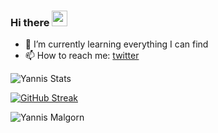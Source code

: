 ### Hi there <img src="https://media.giphy.com/media/hvRJCLFzcasrR4ia7z/giphy.gif" width="25px">

- 🌱 I’m currently learning everything I can find
- 📫 How to reach me: [twitter](https://twitter.com/YannisMalgorn)

![Yannis Stats](https://github-readme-stats.vercel.app/api?username=yannis-mlgrn&show_icons=true&count_private=true&theme=dark)

[![GitHub Streak](http://github-readme-streak-stats.herokuapp.com?user=yannis-mlgrn&theme=dark&hide_border=true&date_format=M%20j%5B%2C%20Y%5D)](https://git.io/streak-stats)

<p align="left"> <img src="https://komarev.com/ghpvc/?username=yannis-mlgrn" alt="Yannis Malgorn" /> </p>



<!--
**yannis-mlgrn/yannis-mlgrn** is a ✨ _special_ ✨ repository because its `README.md` (this file) appears on your GitHub profile.

Here are some ideas to get you started:

- 🔭 I’m currently working ...
- 🌱 I’m currently learning ...
- 👯 I’m looking to collaborate on ...
- 🤔 I’m looking for help with ...
- 💬 Ask me about ...
- 📫 How to reach me: ...
- 😄 Pronouns: ...
- ⚡ Fun fact: ...
-->
